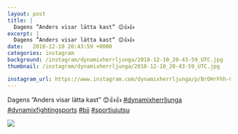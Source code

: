 ```yaml
---
layout: post
title: |
  Dagens ”Anders visar lätta kast” 😊👍👍 
excerpt: |
  Dagens ”Anders visar lätta kast” 😊👍👍    
date:   2018-12-10 20:43:59 +0000
categories: instagram
background: /instagram/dynamixherrljunga/2018-12-10_20-43-59_UTC.jpg
thumbnail: /instagram/dynamixherrljunga/2018-12-10_20-43-59_UTC.jpg

instagram_url: https://www.instagram.com/dynamixherrljunga/p/BrOHrFhh-GH
---
```

Dagens ”Anders visar lätta kast” 😊👍👍 [#dynamixherrljunga](https://www.instagram.com/explore/tags/dynamixherrljunga/) [#dynamixfightingsports](https://www.instagram.com/explore/tags/dynamixfightingsports/) [#bjj](https://www.instagram.com/explore/tags/bjj/) [#sportjujutsu](https://www.instagram.com/explore/tags/sportjujutsu/)



<img src='{{ site.baseurl }}/instagram/dynamixherrljunga/2018-12-10_20-43-59_UTC.jpg' class='img-fluid' />
